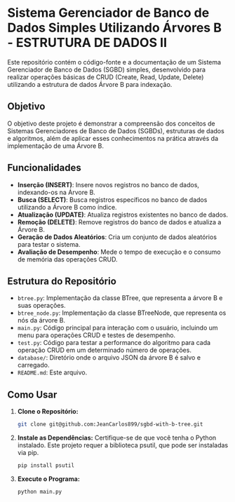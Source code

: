 # Sistema Gerenciador de Banco de Dados Simples Utilizando Árvores B - ESTRUTURA DE DADOS II

Este repositório contém o código-fonte e a documentação de um Sistema Gerenciador de Banco de Dados (SGBD) simples, desenvolvido para realizar operações básicas de CRUD (Create, Read, Update, Delete) utilizando a estrutura de dados Árvore B para indexação.

## Objetivo

O objetivo deste projeto é demonstrar a compreensão dos conceitos de Sistemas Gerenciadores de Banco de Dados (SGBDs), estruturas de dados e algoritmos, além de aplicar esses conhecimentos na prática através da implementação de uma Árvore B.

## Funcionalidades

- **Inserção (INSERT)**: Insere novos registros no banco de dados, indexando-os na Árvore B.
- **Busca (SELECT)**: Busca registros específicos no banco de dados utilizando a Árvore B como índice.
- **Atualização (UPDATE)**: Atualiza registros existentes no banco de dados.
- **Remoção (DELETE)**: Remove registros do banco de dados e atualiza a Árvore B.
- **Geração de Dados Aleatórios**: Cria um conjunto de dados aleatórios para testar o sistema.
- **Avaliação de Desempenho**: Mede o tempo de execução e o consumo de memória das operações CRUD.

## Estrutura do Repositório

- `btree.py`: Implementação da classe BTree, que representa a árvore B e suas operações.
- `btree_node.py`: Implementação da classe BTreeNode, que representa os nós da árvore B.
- `main.py`: Código principal para interação com o usuário, incluindo um menu para operações CRUD e testes de desempenho.
- `test.py`: Código para testar a performance do algoritmo para cada operação CRUD em um determinado número de operações. 
- `database/`: Diretório onde o arquivo JSON da árvore B é salvo e carregado.
- `README.md`: Este arquivo.

## Como Usar

1. **Clone o Repositório:**

    ```bash
    git clone git@github.com:JeanCarlos899/sgbd-with-b-tree.git
    ```

2. **Instale as Dependências:** Certifique-se de que você tenha o Python instalado. Este projeto requer a biblioteca psutil, que pode ser instaladas via pip.

    ```bash
    pip install psutil
    ```

3. **Execute o Programa:**

    ```bash
    python main.py
    ```
